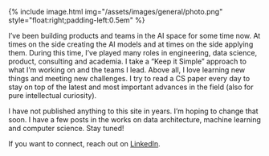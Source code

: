 {% include image.html img="/assets/images/general/photo.png" style="float:right;padding-left:0.5em" %}

I’ve been building products and teams in the AI space for some time now. At times on the side creating the AI models and at times on the side applying them. During this time, I’ve played many roles in engineering, data science, product, consulting and academia. I take a “Keep it Simple” approach to what I’m working on and the teams I lead. Above all, I love learning new things and meeting new challenges. I try to read a CS paper every day to stay on top of the latest and most important advances in the field (also for pure intellectual curiosity).

I have not published anything to this site in years. I’m hoping to change that soon. I have a few posts in the works on data architecture, machine learning and computer science. Stay tuned!

If you want to connect, reach out on [LinkedIn](https://www.linkedin.com/in/willfleury/).